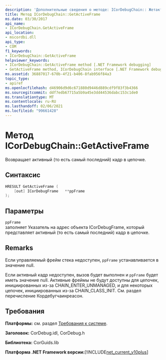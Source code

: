 ```yaml
---
description: 'Дополнительные сведения о методе: ICorDebugChain:: Жетактивефраме'
title: Метод ICorDebugChain::GetActiveFrame
ms.date: 03/30/2017
api_name:
- ICorDebugChain.GetActiveFrame
api_location:
- mscordbi.dll
api_type:
- COM
f1_keywords:
- ICorDebugChain::GetActiveFrame
helpviewer_keywords:
- ICorDebugChain::GetActiveFrame method [.NET Framework debugging]
- GetActiveFrame method, ICorDebugChain interface [.NET Framework debugging]
ms.assetid: 36887017-670b-4f21-b406-8fab956f84a3
topic_type:
- apiref
ms.openlocfilehash: d46906d9d6c671880d9446d889cdf9f83f3b4366
ms.sourcegitcommit: ddf7edb67715a5b9a45e3dd44536dabc153c1de0
ms.translationtype: MT
ms.contentlocale: ru-RU
ms.lasthandoff: 02/06/2021
ms.locfileid: "99661428"
---
```

# <a name="icordebugchaingetactiveframe-method"></a>Метод ICorDebugChain::GetActiveFrame

Возвращает активный (то есть самый последний) кадр в цепочке.  
  
## <a name="syntax"></a>Синтаксис  
  
```cpp  
HRESULT GetActiveFrame (  
    [out] ICorDebugFrame   **ppFrame  
);  
```  
  
## <a name="parameters"></a>Параметры  

 `ppFrame`  
 заполняет Указатель на адрес объекта ICorDebugFrame, который представляет активный (то есть самый последний) кадр в цепочке.  
  
## <a name="remarks"></a>Remarks  

 Если управляемый фрейм стека недоступен, `ppFrame` устанавливается в значение null.  
  
 Если активный кадр недоступен, вызов будет выполнен и `ppFrame` будет иметь значение null. Активные фреймы не будут доступны для цепочек, инициированных из-за CHAIN_ENTER_UNMANAGED, и для некоторых цепочек, инициированных из-за CHAIN_CLASS_INIT. См. раздел перечисление Кордебугчаинреасон.  
  
## <a name="requirements"></a>Требования  

 **Платформы:** см. раздел [Требования к системе](../../get-started/system-requirements.md).  
  
 **Заголовок:** CorDebug.idl, CorDebug.h  
  
 **Библиотека:** CorGuids.lib  
  
 **Платформа .NET Framework версии:**[!INCLUDE[net_current_v10plus](../../../../includes/net-current-v10plus-md.md)]

